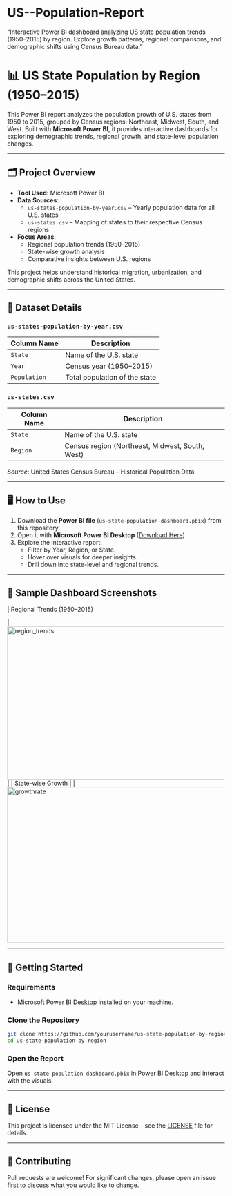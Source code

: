 # US--Population-Report
“Interactive Power BI dashboard analyzing US state population trends (1950–2015) by region. Explore growth patterns, regional comparisons, and demographic shifts using Census Bureau data.”

# 📊 US State Population by Region (1950–2015)

This Power BI report analyzes the population growth of U.S. states from 1950 to 2015, grouped by Census regions: Northeast, Midwest, South, and West. Built with **Microsoft Power BI**, it provides interactive dashboards for exploring demographic trends, regional growth, and state-level population changes.

---

## 🗂️ Project Overview

- **Tool Used**: Microsoft Power BI  
- **Data Sources**:  
  - `us-states-population-by-year.csv` – Yearly population data for all U.S. states  
  - `us-states.csv` – Mapping of states to their respective Census regions  
- **Focus Areas**:
  - Regional population trends (1950–2015)
  - State-wise growth analysis
  - Comparative insights between U.S. regions

This project helps understand historical migration, urbanization, and demographic shifts across the United States.

---

## 📂 Dataset Details

### `us-states-population-by-year.csv`
| Column Name       | Description                        |
|--------------------|------------------------------------|
| `State`            | Name of the U.S. state            |
| `Year`             | Census year (1950–2015)           |
| `Population`       | Total population of the state     |

### `us-states.csv`
| Column Name       | Description                        |
|--------------------|------------------------------------|
| `State`            | Name of the U.S. state            |
| `Region`           | Census region (Northeast, Midwest, South, West) |

_Source_: United States Census Bureau – Historical Population Data  

---

## 🖥️ How to Use

1. Download the **Power BI file** (`us-state-population-dashboard.pbix`) from this repository.
2. Open it with **Microsoft Power BI Desktop** ([Download Here](https://powerbi.microsoft.com/desktop/)).
3. Explore the interactive report:
   - Filter by Year, Region, or State.
   - Hover over visuals for deeper insights.
   - Drill down into state-level and regional trends.

---

## 📸 Sample Dashboard Screenshots

| Regional Trends (1950–2015)       

| <img width="633" height="355" alt="region_trends" src="https://github.com/user-attachments/assets/6197ea0b-6efc-4017-b707-256873e67c94" />|
| State-wise Growth |
| <img width="599" height="361" alt="growthrate" src="https://github.com/user-attachments/assets/3e5a1c6c-357f-4fa8-a48c-cf20e45aee13" />
 

---

## 🚀 Getting Started

### Requirements
- Microsoft Power BI Desktop installed on your machine.

### Clone the Repository
```bash
git clone https://github.com/yourusername/us-state-population-by-region.git
cd us-state-population-by-region
```

### Open the Report
Open `us-state-population-dashboard.pbix` in Power BI Desktop and interact with the visuals.

---

## 📜 License

This project is licensed under the MIT License - see the [LICENSE](LICENSE) file for details.  

---

## 🤝 Contributing

Pull requests are welcome! For significant changes, please open an issue first to discuss what you would like to change.
